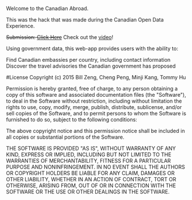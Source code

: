 
Welcome to the Canadian Abroad.

This was the hack that was made during the Canadian Open Data Experience.

~~Submission: <a href="https://www.canadianopendataexperience.com/teams/ezmoney-ezlife/">Click Here</a>~~
Check out the <a href="https://www.youtube.com/watch?v=m8rgUi0yMZU">video</a>! 

Using government data, this web-app provides users with the ability to:

Find Canadian embassies per country, including contact information
Discover the travel advisories the Canadian government has proposed

#License
Copyright (c) 2015 Bill Zeng, Cheng Peng, Minji Kang, Tommy Hu

Permission is hereby granted, free of charge, to any person obtaining a copy of this software and associated documentation files (the "Software"), to deal in the Software without restriction, including without limitation the rights to use, copy, modify, merge, publish, distribute, sublicense, and/or sell copies of the Software, and to permit persons to whom the Software is furnished to do so, subject to the following conditions:

The above copyright notice and this permission notice shall be included in all copies or substantial portions of the Software.

THE SOFTWARE IS PROVIDED "AS IS", WITHOUT WARRANTY OF ANY KIND, EXPRESS OR IMPLIED, INCLUDING BUT NOT LIMITED TO THE WARRANTIES OF MERCHANTABILITY, FITNESS FOR A PARTICULAR PURPOSE AND NONINFRINGEMENT. IN NO EVENT SHALL THE AUTHORS OR COPYRIGHT HOLDERS BE LIABLE FOR ANY CLAIM, DAMAGES OR OTHER LIABILITY, WHETHER IN AN ACTION OF CONTRACT, TORT OR OTHERWISE, ARISING FROM, OUT OF OR IN CONNECTION WITH THE SOFTWARE OR THE USE OR OTHER DEALINGS IN THE SOFTWARE.
